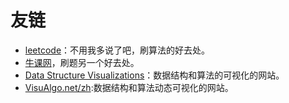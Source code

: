 # 友链

-   [leetcode](https://leetcode-cn.com/)：不用我多说了吧，刷算法的好去处。
-   [牛课网](https://www.nowcoder.com/)，刷题另一个好去处。
-   [Data Structure Visualizations](https://www.cs.usfca.edu/~galles/visualization/Algorithms.html)：数据结构和算法的可视化的网站。
-   [VisuAlgo.net/zh](https://visualgo.net/zh):数据结构和算法动态可视化的网站。